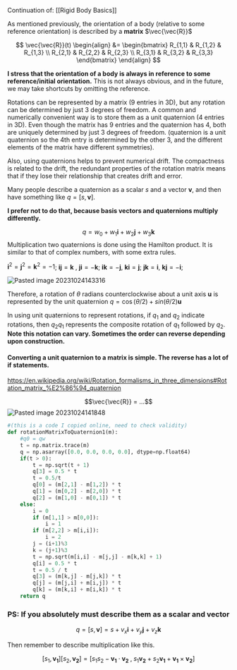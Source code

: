 
Continuation of: [[Rigid Body Basics]]

As mentioned previously, the orientation of a body (relative to some reference orientation) is described by a **matrix** $\vec{\vec{R}}$ 

$$
\vec{\vec{R}}(t) 
\begin{align}
     &= \begin{bmatrix}
           R_{1,1} & R_{1,2} & R_{1,3}  \\
           R_{2,1} & R_{2,2} & R_{2,3} \\
           R_{3,1} & R_{3,2} & R_{3,3}
         \end{bmatrix}
  \end{align}
$$

**I stress that the orientation of a body is always in reference to some reference/initial orientation.** 
This is not always obvious, and in the future, we may take shortcuts by omitting the reference.


Rotations can be represented by a matrix (9 entries in 3D), but any rotation can be determined by just 3 degrees of freedom. A common and numerically convenient way is to store them as a unit quaternion (4 entries in 3D). Even though the matrix has 9 entries and the quaternion has 4, both are uniquely determined by just 3 degrees of freedom. (quaternion is a unit quaternion so the 4th entry is determined by the other 3, and the different elements of the matrix have different symmetries).

Also, using quaternions helps to prevent numerical drift. The compactness is related to the drift, the redundant properties of the rotation matrix means that if they lose their relationship that creates drift and error.

Many people describe a quaternion as a scalar $s$ and a vector $\mathbf{v}$, and then have something like $q = [s,\mathbf{v}]$.

**I prefer not to do that, because basis vectors and quaternions multiply differently.**

$$
q = w_0 +w_1 \mathbf{i} + w_2 \mathbf{j} + w_3 \mathbf{k}
$$
Multiplication two quaternions is done using the Hamilton product. It is similar to that of complex numbers, with some extra rules.

$\mathbf{i}^2 = \mathbf{j}^2 = \mathbf{k}^2 = -1$;
$\mathbf{ij} =\mathbf{k}$ , $\mathbf{ji} = -\mathbf{k}$;
$\mathbf{ik} = -\mathbf{j}$, $\mathbf{ki} = \mathbf{j}$;
$\mathbf{jk} = \mathbf{i}$, $\mathbf{kj} = -\mathbf{i}$;

![Pasted image 20231024143316](Pasted%20image%2020231024143316.png)

Therefore, a rotation of $\theta$ radians counterclockwise about a unit axis $\mathbf{u}$
is represented by the unit quaternion $q = \cos(\theta/2) + sin(\theta/2)\mathbf{u}$

In using unit quaternions to represent rotations, if $q_1$ and $q_2$ indicate rotations, then $q_2q_1$ represents the composite rotation of $q_1$ followed by $q_2$. **Note this notation can vary. Sometimes the order can reverse depending upon construction.**  

#### Converting a unit quaternion to a matrix is simple. The reverse has a lot of if statements.

https://en.wikipedia.org/wiki/Rotation_formalisms_in_three_dimensions#Rotation_matrix_%E2%86%94_quaternion

$$\vec{\vec{R}} = ...$$
 ![Pasted image 20231024141848](Pasted%20image%2020231024141848.png)


```python
#(this is a code I copied online, need to check validity)
def rotationMatrixToQuaternion1(m):
    #q0 = qw
    t = np.matrix.trace(m)
    q = np.asarray([0.0, 0.0, 0.0, 0.0], dtype=np.float64)
    if(t > 0):
        t = np.sqrt(t + 1)
        q[3] = 0.5 * t
        t = 0.5/t
        q[0] = (m[2,1] - m[1,2]) * t
        q[1] = (m[0,2] - m[2,0]) * t
        q[2] = (m[1,0] - m[0,1]) * t
    else:
        i = 0
        if (m[1,1] > m[0,0]):
            i = 1
        if (m[2,2] > m[i,i]):
            i = 2
        j = (i+1)%3
        k = (j+1)%3
        t = np.sqrt(m[i,i] - m[j,j] - m[k,k] + 1)
        q[i] = 0.5 * t
        t = 0.5 / t
        q[3] = (m[k,j] - m[j,k]) * t
        q[j] = (m[j,i] + m[i,j]) * t
        q[k] = (m[k,i] + m[i,k]) * t
    return q

```

### PS:  If you absolutely must describe them as a scalar and vector


$$
q = [s,\mathbf{v}]= s+v_x \mathbf{i} + v_y \mathbf{j} + v_z \mathbf{k}
$$

Then remember to describe multiplication like this.

$$
[s_1, \mathbf{v_1}][s_2,\mathbf{v_2}] = [s_1 s_2 - \mathbf{v_1} \cdot \mathbf{v_2}\;, \;s_1\mathbf{v_2} + s_2 \mathbf{v_1} + \mathbf{v_1} \times \mathbf{v_2}]
$$

